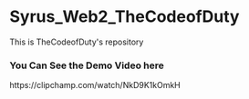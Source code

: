 # Syrus_Web2_TheCodeofDuty
This is TheCodeofDuty's repository

<h3> You Can See the Demo Video here </h3>
https://clipchamp.com/watch/NkD9K1kOmkH
